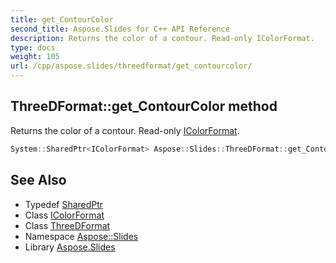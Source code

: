 ```yaml
---
title: get_ContourColor
second_title: Aspose.Slides for C++ API Reference
description: Returns the color of a contour. Read-only IColorFormat.
type: docs
weight: 105
url: /cpp/aspose.slides/threedformat/get_contourcolor/
---
```

## ThreeDFormat::get_ContourColor method


Returns the color of a contour. Read-only [IColorFormat](../../icolorformat/).

```cpp
System::SharedPtr<IColorFormat> Aspose::Slides::ThreeDFormat::get_ContourColor() override
```

## See Also

* Typedef [SharedPtr](../../../system/sharedptr/)
* Class [IColorFormat](../../icolorformat/)
* Class [ThreeDFormat](../)
* Namespace [Aspose::Slides](../../)
* Library [Aspose.Slides](../../../)
